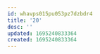 ```yaml
---
id: whavps015pu053pz7dzbdr4
title: '20'
desc: ''
updated: 1695240833364
created: 1695240833364
---
```

